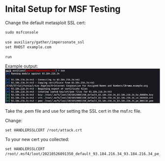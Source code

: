 # Inital Setup for MSF Testing

Change the default metasploit SSL cert:

```
sudo msfconsole

use auxiliary/gather/impersonate_ssl 
set RHOST example.com

run
```

Example output:
![output](https://github.com/blumirabrian/endpoint-detection-methology/blob/main/msf/edr1.png "Command Output")

Take the .pem file and use for setting the SSL cert in the msf.rc file.

Change:
```
set HANDLERSSLCERT /root/attack.crt
```

To your new cert you collected:
```
set HANDLERSSLCERT /root/.msf4/loot/20210526091350_default_93.184.216.34_93.184.216.34_pe_809138.pem
```


